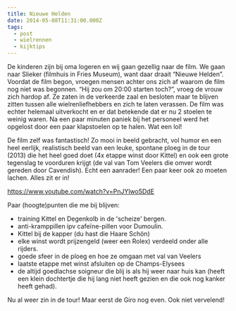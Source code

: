 ```yaml
---
title: Nieuwe Helden
date: 2014-05-08T11:31:00.000Z
tags:
  - post
  - wielrennen
  - kijktips
---
```

De kinderen zijn bij oma logeren en wij gaan gezellig naar de film. We gaan naar Slieker (filmhuis in Fries Museum), want daar draait “Nieuwe Helden”. Voordat de film begon, vroegen mensen achter ons zich af waarom de film nog niet was begonnen. “Hij zou om 20:00 starten toch?”, vroeg de vrouw zich hardop af. Ze zaten in de verkeerde zaal en besloten maar te blijven zitten tussen alle wielrenliefhebbers en zich te laten verassen. De film was echter helemaal uitverkocht en er dat betekende dat er nu 2 stoelen te weinig waren. Na een paar minuten paniek bij het personeel werd het opgelost door een paar klapstoelen op te halen. Wat een lol!

<!-- excerpt -->

De film zelf was fantastisch! Zo mooi in beeld gebracht, vol humor en een heel eerlijk, realistisch beeld van een leuke, spontane ploeg in de tour (2013) die het heel goed doet (4x etappe winst door Kittel) en ook een grote tegenslag te voorduren krijgt (de val van Tom Veelers die omver wordt gereden door Cavendish). Echt een aanrader! Een paar keer ook zo moeten lachen. Alles zit er in!

https://www.youtube.com/watch?v=PnJYlwo5DdE

Paar (hoogte)punten die me bij blijven:

* training Kittel en Degenkolb in de 'scheize' bergen.
* anti-kramppillen ipv cafeïne-pillen voor Dumoulin.
* Kittel bij de kapper (du hast die Haare Schön)
* elke winst wordt prijzengeld (weer een Rolex) verdeeld onder alle rijders.
* goede sfeer in de ploeg en hoe ze omgaan met val van Veelers
* laatste etappe met winst afsluiten op de Champs-Elysees
* de altijd goedlachse soigneur die blij is als hij weer naar huis kan (heeft een klein dochtertje die hij lang niet heeft gezien en die ook nog kanker heeft gehad).

Nu al weer zin in de tour! Maar eerst de Giro nog even. Ook niet vervelend!